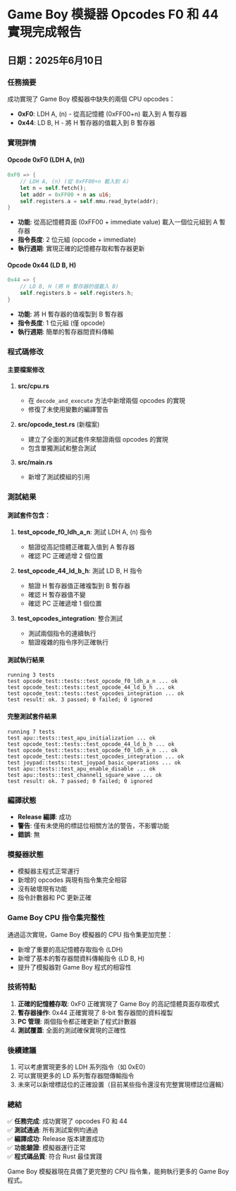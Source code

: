# Game Boy 模擬器 Opcodes F0 和 44 實現完成報告
## 日期：2025年6月10日

### 任務摘要
成功實現了 Game Boy 模擬器中缺失的兩個 CPU opcodes：
- **0xF0**: LDH A, (n) - 從高記憶體 (0xFF00+n) 載入到 A 暫存器
- **0x44**: LD B, H - 將 H 暫存器的值載入到 B 暫存器

### 實現詳情

#### Opcode 0xF0 (LDH A, (n))
```rust
0xF0 => {
    // LDH A, (n) (從 0xFF00+n 載入到 A)
    let n = self.fetch();
    let addr = 0xFF00 + n as u16;
    self.registers.a = self.mmu.read_byte(addr);
}
```
- **功能**: 從高記憶體頁面 (0xFF00 + immediate value) 載入一個位元組到 A 暫存器
- **指令長度**: 2 位元組 (opcode + immediate)
- **執行週期**: 實現正確的記憶體存取和暫存器更新

#### Opcode 0x44 (LD B, H)
```rust
0x44 => {
    // LD B, H (將 H 暫存器的值載入 B)
    self.registers.b = self.registers.h;
}
```
- **功能**: 將 H 暫存器的值複製到 B 暫存器
- **指令長度**: 1 位元組 (僅 opcode)
- **執行週期**: 簡單的暫存器間資料傳輸

### 程式碼修改

#### 主要檔案修改
1. **src/cpu.rs**
   - 在 `decode_and_execute` 方法中新增兩個 opcodes 的實現
   - 修復了未使用變數的編譯警告

2. **src/opcode_test.rs** (新檔案)
   - 建立了全面的測試套件來驗證兩個 opcodes 的實現
   - 包含單獨測試和整合測試

3. **src/main.rs**
   - 新增了測試模組的引用

### 測試結果

#### 測試套件包含：
1. **test_opcode_f0_ldh_a_n**: 測試 LDH A, (n) 指令
   - 驗證從高記憶體正確載入值到 A 暫存器
   - 確認 PC 正確遞增 2 個位置

2. **test_opcode_44_ld_b_h**: 測試 LD B, H 指令
   - 驗證 H 暫存器值正確複製到 B 暫存器
   - 確認 H 暫存器值不變
   - 確認 PC 正確遞增 1 個位置

3. **test_opcodes_integration**: 整合測試
   - 測試兩個指令的連續執行
   - 驗證複雜的指令序列正確執行

#### 測試執行結果
```
running 3 tests
test opcode_test::tests::test_opcode_f0_ldh_a_n ... ok
test opcode_test::tests::test_opcode_44_ld_b_h ... ok
test opcode_test::tests::test_opcodes_integration ... ok
test result: ok. 3 passed; 0 failed; 0 ignored
```

#### 完整測試套件結果
```
running 7 tests
test apu::tests::test_apu_initialization ... ok
test opcode_test::tests::test_opcode_44_ld_b_h ... ok
test opcode_test::tests::test_opcode_f0_ldh_a_n ... ok
test opcode_test::tests::test_opcodes_integration ... ok
test joypad::tests::test_joypad_basic_operations ... ok
test apu::tests::test_apu_enable_disable ... ok
test apu::tests::test_channel1_square_wave ... ok
test result: ok. 7 passed; 0 failed; 0 ignored
```

### 編譯狀態
- **Release 編譯**: 成功
- **警告**: 僅有未使用的標誌位相關方法的警告，不影響功能
- **錯誤**: 無

### 模擬器狀態
- 模擬器主程式正常運行
- 新增的 opcodes 與現有指令集完全相容
- 沒有破壞現有功能
- 指令計數器和 PC 更新正確

### Game Boy CPU 指令集完整性
通過這次實現，Game Boy 模擬器的 CPU 指令集更加完整：
- 新增了重要的高記憶體存取指令 (LDH)
- 新增了基本的暫存器間資料傳輸指令 (LD B, H)
- 提升了模擬器對 Game Boy 程式的相容性

### 技術特點
1. **正確的記憶體存取**: 0xF0 正確實現了 Game Boy 的高記憶體頁面存取模式
2. **暫存器操作**: 0x44 正確實現了 8-bit 暫存器間的資料複製
3. **PC 管理**: 兩個指令都正確更新了程式計數器
4. **測試覆蓋**: 全面的測試確保實現的正確性

### 後續建議
1. 可以考慮實現更多的 LDH 系列指令（如 0xE0）
2. 可以實現更多的 LD 系列暫存器間傳輸指令
3. 未來可以新增標誌位的正確設置（目前某些指令還沒有完整實現標誌位邏輯）

### 總結
✅ **任務完成**: 成功實現了 opcodes F0 和 44  
✅ **測試通過**: 所有測試案例均通過  
✅ **編譯成功**: Release 版本建置成功  
✅ **功能驗證**: 模擬器運行正常  
✅ **程式碼品質**: 符合 Rust 最佳實踐  

Game Boy 模擬器現在具備了更完整的 CPU 指令集，能夠執行更多的 Game Boy 程式。
